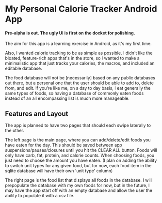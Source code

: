 # My Personal Calorie Tracker Android App

#### Pre-alpha is out. The ugly UI is first on the docket for polishing.

The aim for this app is a learning exercise in Android, as it's my first time.

Also, I wanted calorie tracking to be as simple as possible. I didn't like the bloated, feature-rich apps that's in the store, so I wanted to make a minimalistic app that just tracks your calories, the macros, and included an editable database. 

The food database will not be [necessarily] based on any public databases out there, but a personal one that the user should be able to add to, delete from, and edit. If you're like me, on a day to day basis, I eat generally the same types of foods, so having a database of commonly eaten foods instead of an all encompassing list is much more manageable.



## Features and Layout
The app is planned to have two pages that should each swipe laterally to the other.

The left page is the main page, where you can add/delete/edit foods you have eaten for the day. This should be saved between app suspensions/pauses/closures until you hit the CLEAR ALL button. Foods will only have carb, fat, protein, and calorie counts. When choosing foods, you just need to choose the amount you have eaten. (I plan on adding the ability to switch unit types for any given food, but for now, each food item in the sqlite database will have their own 'unit type' column)

The right page is the food list that displays all foods in the database. I will prepopulate the database with my own foods for now, but in the future, I may have the app start off with an empty database and allow the user the ability to populate it with a csv file.